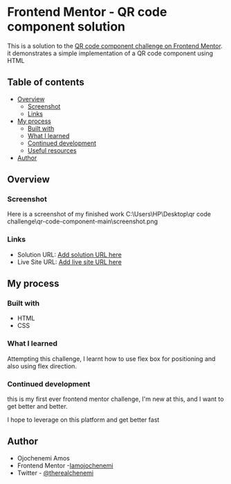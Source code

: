 # Frontend Mentor - QR code component solution

This is a solution to the [QR code component challenge on Frontend Mentor](https://www.frontendmentor.io/challenges/qr-code-component-iux_sIO_H). it demonstrates a simple implementation of a QR code component using HTML

## Table of contents

- [Overview](#overview)
  - [Screenshot](#screenshot)
  - [Links](#links)
- [My process](#my-process)
  - [Built with](#built-with)
  - [What I learned](#what-i-learned)
  - [Continued development](#continued-development)
  - [Useful resources](#useful-resources)
- [Author](Ojochenemi)

## Overview

### Screenshot

Here is a screenshot of my finished work
C:\Users\HP\Desktop\qr code challenge\qr-code-component-main\screenshot.png

### Links

- Solution URL: [Add solution URL here](https://github.com/iamojochenemi.com)
- Live Site URL: [Add live site URL here](https://your-live-site-url.com)

## My process


### Built with

- HTML
- CSS 

### What I learned

Attempting this challenge, I learnt how to use flex box for positioning and also using flex direction.


### Continued development
this is my first ever frontend mentor challenge, I'm new at this, and I want to get better and better.

I hope to leverage on this platform and get better fast




## Author
- Ojochenemi Amos
- Frontend Mentor -[Iamojochenemi](https://www.frontendmentor.io/profile/Iamojochenemi)
- Twitter - [@therealchenemi](https://www.twitter.com/therealchenemi)

